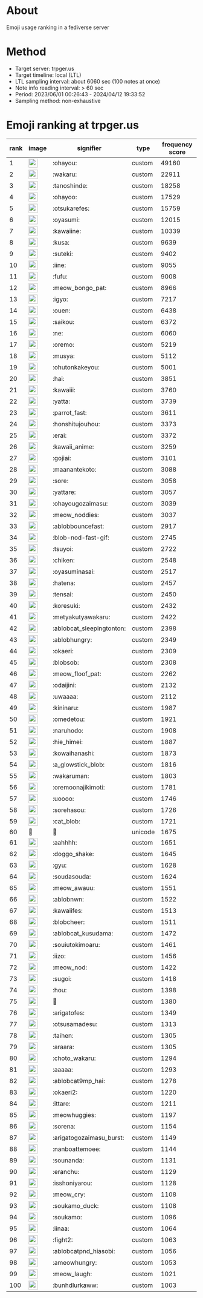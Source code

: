 # About
Emoji usage ranking in a fediverse server

# Method
- Target server: trpger.us
- Target timeline: local (LTL)
- LTL sampling interval: about 6060 sec (100 notes at once)
- Note info reading interval: > 60 sec
- Period: 2023/06/01 00:26:43 - 2024/04/12 19:33:52 
- Sampling method: non-exhaustive

# Emoji ranking at trpger.us

|rank|image|signifier|type|frequency score|
|----|----|----|----|----|
|1|<img height="24" src="https://trpger.us/emoji/ohayou.webp">|:ohayou:|custom|49160|
|2|<img height="24" src="https://trpger.us/emoji/wakaru.webp">|:wakaru:|custom|22911|
|3|<img height="24" src="https://trpger.us/emoji/tanoshinde.webp">|:tanoshinde:|custom|18258|
|4|<img height="24" src="https://trpger.us/emoji/ohayoo.webp">|:ohayoo:|custom|17529|
|5|<img height="24" src="https://trpger.us/emoji/otsukarefes.webp">|:otsukarefes:|custom|15759|
|6|<img height="24" src="https://trpger.us/emoji/oyasumi.webp">|:oyasumi:|custom|12015|
|7|<img height="24" src="https://trpger.us/emoji/kawaiine.webp">|:kawaiine:|custom|10339|
|8|<img height="24" src="https://trpger.us/emoji/kusa.webp">|:kusa:|custom|9639|
|9|<img height="24" src="https://trpger.us/emoji/suteki.webp">|:suteki:|custom|9402|
|10|<img height="24" src="https://trpger.us/emoji/iine.webp">|:iine:|custom|9055|
|11|<img height="24" src="https://trpger.us/emoji/fufu.webp">|:fufu:|custom|9008|
|12|<img height="24" src="https://trpger.us/emoji/meow_bongo_pat.webp">|:meow_bongo_pat:|custom|8966|
|13|<img height="24" src="https://trpger.us/emoji/igyo.webp">|:igyo:|custom|7217|
|14|<img height="24" src="https://trpger.us/emoji/ouen.webp">|:ouen:|custom|6438|
|15|<img height="24" src="https://trpger.us/emoji/saikou.webp">|:saikou:|custom|6372|
|16|<img height="24" src="https://trpger.us/emoji/ne.webp">|:ne:|custom|6060|
|17|<img height="24" src="https://trpger.us/emoji/oremo.webp">|:oremo:|custom|5219|
|18|<img height="24" src="https://trpger.us/emoji/musya.webp">|:musya:|custom|5112|
|19|<img height="24" src="https://trpger.us/emoji/ohutonkakeyou.webp">|:ohutonkakeyou:|custom|5001|
|20|<img height="24" src="https://trpger.us/emoji/hai.webp">|:hai:|custom|3851|
|21|<img height="24" src="https://trpger.us/emoji/kawaiii.webp">|:kawaiii:|custom|3760|
|22|<img height="24" src="https://trpger.us/emoji/yatta.webp">|:yatta:|custom|3739|
|23|<img height="24" src="https://trpger.us/emoji/parrot_fast.webp">|:parrot_fast:|custom|3611|
|24|<img height="24" src="https://trpger.us/emoji/honshitujouhou.webp">|:honshitujouhou:|custom|3373|
|25|<img height="24" src="https://trpger.us/emoji/erai.webp">|:erai:|custom|3372|
|26|<img height="24" src="https://trpger.us/emoji/kawaii_anime.webp">|:kawaii_anime:|custom|3259|
|27|<img height="24" src="https://trpger.us/emoji/gojiai.webp">|:gojiai:|custom|3101|
|28|<img height="24" src="https://trpger.us/emoji/maanantekoto.webp">|:maanantekoto:|custom|3088|
|29|<img height="24" src="https://trpger.us/emoji/sore.webp">|:sore:|custom|3058|
|30|<img height="24" src="https://trpger.us/emoji/yattare.webp">|:yattare:|custom|3057|
|31|<img height="24" src="https://trpger.us/emoji/ohayougozaimasu.webp">|:ohayougozaimasu:|custom|3039|
|32|<img height="24" src="https://trpger.us/emoji/meow_noddies.webp">|:meow_noddies:|custom|3037|
|33|<img height="24" src="https://trpger.us/emoji/ablobbouncefast.webp">|:ablobbouncefast:|custom|2917|
|34|<img height="24" src="https://trpger.us/emoji/blob-nod-fast-gif.webp">|:blob-nod-fast-gif:|custom|2745|
|35|<img height="24" src="https://trpger.us/emoji/tsuyoi.webp">|:tsuyoi:|custom|2722|
|36|<img height="24" src="https://trpger.us/emoji/chiken.webp">|:chiken:|custom|2548|
|37|<img height="24" src="https://trpger.us/emoji/oyasuminasai.webp">|:oyasuminasai:|custom|2517|
|38|<img height="24" src="https://trpger.us/emoji/hatena.webp">|:hatena:|custom|2457|
|39|<img height="24" src="https://trpger.us/emoji/tensai.webp">|:tensai:|custom|2450|
|40|<img height="24" src="https://trpger.us/emoji/koresuki.webp">|:koresuki:|custom|2432|
|41|<img height="24" src="https://trpger.us/emoji/metyakutyawakaru.webp">|:metyakutyawakaru:|custom|2422|
|42|<img height="24" src="https://trpger.us/emoji/ablobcat_sleepingtonton.webp">|:ablobcat_sleepingtonton:|custom|2398|
|43|<img height="24" src="https://trpger.us/emoji/ablobhungry.webp">|:ablobhungry:|custom|2349|
|44|<img height="24" src="https://trpger.us/emoji/okaeri.webp">|:okaeri:|custom|2309|
|45|<img height="24" src="https://trpger.us/emoji/blobsob.webp">|:blobsob:|custom|2308|
|46|<img height="24" src="https://trpger.us/emoji/meow_floof_pat.webp">|:meow_floof_pat:|custom|2262|
|47|<img height="24" src="https://trpger.us/emoji/odaijini.webp">|:odaijini:|custom|2132|
|48|<img height="24" src="https://trpger.us/emoji/uwaaaa.webp">|:uwaaaa:|custom|2112|
|49|<img height="24" src="https://trpger.us/emoji/kininaru.webp">|:kininaru:|custom|1987|
|50|<img height="24" src="https://trpger.us/emoji/omedetou.webp">|:omedetou:|custom|1921|
|51|<img height="24" src="https://trpger.us/emoji/naruhodo.webp">|:naruhodo:|custom|1908|
|52|<img height="24" src="https://trpger.us/emoji/hie_himei.webp">|:hie_himei:|custom|1887|
|53|<img height="24" src="https://trpger.us/emoji/kowaihanashi.webp">|:kowaihanashi:|custom|1873|
|54|<img height="24" src="https://trpger.us/emoji/a_glowstick_blob.webp">|:a_glowstick_blob:|custom|1816|
|55|<img height="24" src="https://trpger.us/emoji/wakaruman.webp">|:wakaruman:|custom|1803|
|56|<img height="24" src="https://trpger.us/emoji/oremoonajikimoti.webp">|:oremoonajikimoti:|custom|1781|
|57|<img height="24" src="https://trpger.us/emoji/uoooo.webp">|:uoooo:|custom|1746|
|58|<img height="24" src="https://trpger.us/emoji/sorehasou.webp">|:sorehasou:|custom|1726|
|59|<img height="24" src="https://trpger.us/emoji/cat_blob.webp">|:cat_blob:|custom|1721|
|60|🍮|🍮|unicode|1675|
|61|<img height="24" src="https://trpger.us/emoji/aahhhh.webp">|:aahhhh:|custom|1651|
|62|<img height="24" src="https://trpger.us/emoji/doggo_shake.webp">|:doggo_shake:|custom|1645|
|63|<img height="24" src="https://trpger.us/emoji/gyu.webp">|:gyu:|custom|1628|
|64|<img height="24" src="https://trpger.us/emoji/soudasouda.webp">|:soudasouda:|custom|1624|
|65|<img height="24" src="https://trpger.us/emoji/meow_awauu.webp">|:meow_awauu:|custom|1551|
|66|<img height="24" src="https://trpger.us/emoji/ablobnwn.webp">|:ablobnwn:|custom|1522|
|67|<img height="24" src="https://trpger.us/emoji/kawaiifes.webp">|:kawaiifes:|custom|1513|
|68|<img height="24" src="https://trpger.us/emoji/blobcheer.webp">|:blobcheer:|custom|1511|
|69|<img height="24" src="https://trpger.us/emoji/ablobcat_kusudama.webp">|:ablobcat_kusudama:|custom|1472|
|70|<img height="24" src="https://trpger.us/emoji/souiutokimoaru.webp">|:souiutokimoaru:|custom|1461|
|71|<img height="24" src="https://trpger.us/emoji/iizo.webp">|:iizo:|custom|1456|
|72|<img height="24" src="https://trpger.us/emoji/meow_nod.webp">|:meow_nod:|custom|1422|
|73|<img height="24" src="https://trpger.us/emoji/sugoi.webp">|:sugoi:|custom|1418|
|74|<img height="24" src="https://trpger.us/emoji/hou.webp">|:hou:|custom|1398|
|75|<img height="24" src="https://trpger.us/emoji/birthday.webp">|:birthday:|custom|1380|
|76|<img height="24" src="https://trpger.us/emoji/arigatofes.webp">|:arigatofes:|custom|1349|
|77|<img height="24" src="https://trpger.us/emoji/otsusamadesu.webp">|:otsusamadesu:|custom|1313|
|78|<img height="24" src="https://trpger.us/emoji/taihen.webp">|:taihen:|custom|1305|
|79|<img height="24" src="https://trpger.us/emoji/araara.webp">|:araara:|custom|1305|
|80|<img height="24" src="https://trpger.us/emoji/choto_wakaru.webp">|:choto_wakaru:|custom|1294|
|81|<img height="24" src="https://trpger.us/emoji/aaaaa.webp">|:aaaaa:|custom|1293|
|82|<img height="24" src="https://trpger.us/emoji/ablobcat9mp_hai.webp">|:ablobcat9mp_hai:|custom|1278|
|83|<img height="24" src="https://trpger.us/emoji/okaeri2.webp">|:okaeri2:|custom|1220|
|84|<img height="24" src="https://trpger.us/emoji/ittare.webp">|:ittare:|custom|1211|
|85|<img height="24" src="https://trpger.us/emoji/meowhuggies.webp">|:meowhuggies:|custom|1197|
|86|<img height="24" src="https://trpger.us/emoji/sorena.webp">|:sorena:|custom|1154|
|87|<img height="24" src="https://trpger.us/emoji/arigatogozaimasu_burst.webp">|:arigatogozaimasu_burst:|custom|1149|
|88|<img height="24" src="https://trpger.us/emoji/nanboattemoee.webp">|:nanboattemoee:|custom|1144|
|89|<img height="24" src="https://trpger.us/emoji/sounanda.webp">|:sounanda:|custom|1131|
|90|<img height="24" src="https://trpger.us/emoji/eranchu.webp">|:eranchu:|custom|1129|
|91|<img height="24" src="https://trpger.us/emoji/isshoniyarou.webp">|:isshoniyarou:|custom|1128|
|92|<img height="24" src="https://trpger.us/emoji/meow_cry.webp">|:meow_cry:|custom|1108|
|93|<img height="24" src="https://trpger.us/emoji/soukamo_duck.webp">|:soukamo_duck:|custom|1108|
|94|<img height="24" src="https://trpger.us/emoji/soukamo.webp">|:soukamo:|custom|1096|
|95|<img height="24" src="https://trpger.us/emoji/iinaa.webp">|:iinaa:|custom|1064|
|96|<img height="24" src="https://trpger.us/emoji/fight2.webp">|:fight2:|custom|1063|
|97|<img height="24" src="https://trpger.us/emoji/ablobcatpnd_hiasobi.webp">|:ablobcatpnd_hiasobi:|custom|1056|
|98|<img height="24" src="https://trpger.us/emoji/ameowhungry.webp">|:ameowhungry:|custom|1053|
|99|<img height="24" src="https://trpger.us/emoji/meow_laugh.webp">|:meow_laugh:|custom|1021|
|100|<img height="24" src="https://trpger.us/emoji/bunhdlurkaww.webp">|:bunhdlurkaww:|custom|1003|
